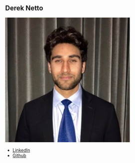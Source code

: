 Derek Netto
------------

![](photos/derek-netto.jpg)

* [LinkedIn](https://www.linkedin.com/in/dereknetto)
* [Github](https://github.com/Derek316x)
